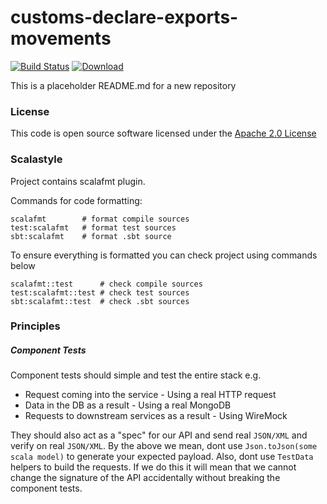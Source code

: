 # customs-declare-exports-movements

[![Build Status](https://travis-ci.org/hmrc/customs-declare-exports-movements.svg)](https://travis-ci.org/hmrc/customs-declare-exports-movements) [ ![Download](https://api.bintray.com/packages/hmrc/releases/customs-declare-exports-movements/images/download.svg) ](https://bintray.com/hmrc/releases/customs-declare-exports-movements/_latestVersion)

This is a placeholder README.md for a new repository

### License

This code is open source software licensed under the [Apache 2.0 License]("http://www.apache.org/licenses/LICENSE-2.0.html")

### Scalastyle

Project contains scalafmt plugin.

Commands for code formatting:

```
scalafmt        # format compile sources
test:scalafmt   # format test sources
sbt:scalafmt    # format .sbt source
```

To ensure everything is formatted you can check project using commands below

```
scalafmt::test      # check compile sources
test:scalafmt::test # check test sources
sbt:scalafmt::test  # check .sbt sources
```

### Principles

##### Component Tests
Component tests should simple and test the entire stack e.g.
- Request coming into the service - Using a real HTTP request
- Data in the DB as a result - Using a real MongoDB
- Requests to downstream services as a result - Using WireMock

They should also act as a "spec" for our API and send real `JSON/XML` and verify on real `JSON/XML`.
By the above we mean, dont use `Json.toJson(some scala model)` to generate your expected payload.
Also, dont use `TestData` helpers to build the requests. 
If we do this it will mean that we cannot change the signature of the API accidentally without breaking the component tests.


